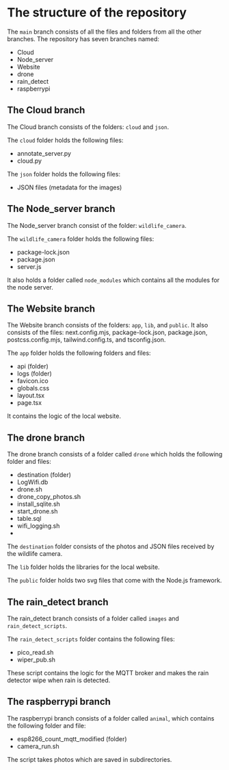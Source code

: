 # The structure of the repository
The `main` branch consists of all the files and folders from all the other branches. The repository has seven branches named:
- Cloud
- Node_server
- Website
- drone
- rain_detect
- raspberrypi

## The Cloud branch

The Cloud branch consists of the folders: `cloud` and `json`. 

The `cloud` folder holds the following files:
- annotate_server.py
- cloud.py

The `json` folder holds the following files:
- JSON files (metadata for the images)

## The Node_server branch

The Node_server branch consist of the folder: `wildlife_camera`.

The `wildlife_camera` folder holds the following files:
- package-lock.json
- package.json
- server.js

It also holds a folder called `node_modules` which contains all the modules for the node server.

## The Website branch

The Website branch consists of the folders: `app`, `lib`, and `public`.
It also consists of the files: next.config.mjs, package-lock.json, package.json, postcss.config.mjs, tailwind.config.ts, and tsconfig.json.

The `app` folder holds the following folders and files:
- api (folder)
- logs (folder)
- favicon.ico
- globals.css
- layout.tsx
- page.tsx

It contains the logic of the local website.

## The drone branch

The drone branch consists of a folder called `drone` which holds the following folder and files:
- destination (folder)
- LogWifi.db
- drone.sh
- drone_copy_photos.sh
- install_sqlite.sh
- start_drone.sh
- table.sql
- wifi_logging.sh
- 
The `destination` folder consists of the photos and JSON files received by the wildlife camera.

The `lib` folder holds the libraries for the local website.

The `public` folder holds two svg files that come with the Node.js framework.

## The rain_detect branch

The rain_detect branch consists of a folder called `images` and `rain_detect_scripts`.

The `rain_detect_scripts` folder contains the following files:
- pico_read.sh
- wiper_pub.sh

These script contains the logic for the MQTT broker and makes the rain detector wipe when rain is detected.

## The raspberrypi branch

The raspberrypi branch consists of a folder called `animal`, which contains the following folder and file:
- esp8266_count_mqtt_modified (folder)
- camera_run.sh

The script takes photos which are saved in subdirectories.
